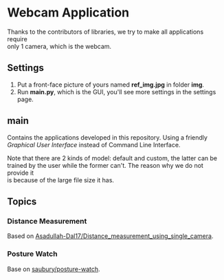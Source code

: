 # Webcam Application

Thanks to the contributors of libraries, we try to make all applications require \
only 1 camera, which is the webcam.

## Settings

1. Put a front-face picture of yours named **ref_img.jpg** in folder **img**.
1. Run **main.py**, which is the GUI, you'll see more settings in the settings page.

## main

Contains the applications developed in this repository.
Using a friendly *Graphical User Interface* instead of Command Line Interface.

Note that there are 2 kinds of model: default and custom, the latter can be \
trained by the user while the former can't. The reason why we do not provide it \
is because of the large file size it has.

## Topics

### Distance Measurement

Based on [Asadullah-Dal17/Distance_measurement_using_single_camera](https://github.com/Asadullah-Dal17/Distance_measurement_using_single_camera).

### Posture Watch

Base on [saubury/posture-watch](https://github.com/saubury/posture-watch).
